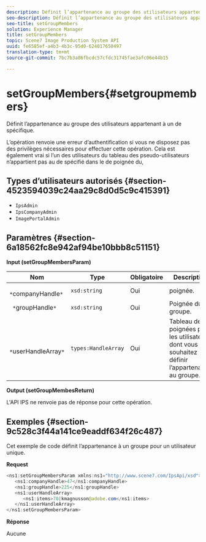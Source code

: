 ```yaml
---
description: Définit l’appartenance au groupe des utilisateurs appartenant à un  de spécifique.
seo-description: Définit l’appartenance au groupe des utilisateurs appartenant à un  de spécifique.
seo-title: setGroupMembers
solution: Experience Manager
title: setGroupMembers
topic: Scene7 Image Production System API
uuid: fe6585ef-a4b3-4b3c-95d0-624017650497
translation-type: tm+mt
source-git-commit: 7bc7b3a86fbcdc57cfdc31745fae3afc06e44b15

---
```



# setGroupMembers{#setgroupmembers}

Définit l’appartenance au groupe des utilisateurs appartenant à un  de spécifique.

L’opération renvoie une erreur d’authentification si vous ne disposez pas des privilèges nécessaires pour effectuer cette opération. Cela est également vrai si l’un des utilisateurs du tableau des pseudo-utilisateurs n’appartient pas au  de spécifié dans le  de poignée du,

## Types d’utilisateurs autorisés {#section-4523594039c24aa29c8d0d5c9c415391}

* `IpsAdmin`
* `IpsCompanyAdmin`
* `ImagePortalAdmin`

## Paramètres {#section-6a18562fc8e942af94be10bbb8c51151}

**Input (setGroupMembersParam)**

| Nom | Type | Obligatoire | Description |
|---|---|---|---|
| ` *`companyHandle`*` | `xsd:string` | Oui |  poignée. |
| ` *`groupHandle`*` | `xsd:string` | Oui | Poignée du groupe. |
| ` *`userHandleArray`*` | `types:HandleArray` | Oui | Tableau de poignées pour les utilisateurs dont vous souhaitez définir l’appartenance au groupe. |

**Output (setGroupMembesReturn)**

L&#39;API IPS ne renvoie pas de réponse pour cette opération.

## Exemples {#section-9c528c3f44a141ce9eaddf634f26c487}

Cet exemple de code définit l’appartenance à un groupe pour un utilisateur unique.

**Request**

```java
<ns1:setGroupMembersParam xmlns:ns1="http://www.scene7.com/IpsApi/xsd">
   <ns1:companyHandle>47</ns1:companyHandle>
   <ns1:groupHandle>225</ns1:groupHandle>
   <ns1:userHandleArray>
      <ns1:items>70|kmagnusson@adobe.com</ns1:items>
   </ns1:userHandleArray>
</ns1:setGroupMembersParam>
```

**Réponse**

Aucune
